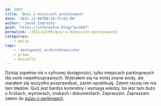 ```yaml
---
id: 2607
title: 'Quiz o miejscach postojowych'
date: '2021-12-06T08:16:31+01:00'
author: 'Jacek Zadrożny'
guid: 'https://informaton.blog/?p=2607'
permalink: /2021/12/06/quiz-o-miejscach-postojowych/
categories:
    - quizy
tags:
    - 'dostępność architektoniczna'
    - prawo
    - Quizally
---
```


Dzisiaj zupełnie nie o cyfrowej dostępności, tylko miejscach parkingowych dla osób niepełnosprawnych. Wybrałem się na mniej znane wody, ale starałem się wszystko posprawdzać, zanim opublikuję. Zatem raczej nie ma tam błędów. Quiz jest bardzo konkretny i wymaga wiedzy, bo jest tam dużo o liczbach, wymiarach, znakach i dokumentach. Zapraszam. Zapraszam zatem do [quizu o parkingach](https://www.quizally.pl/quiz/show?id=30).
